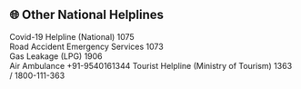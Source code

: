 
## 🌐 Other National Helplines

 Covid-19 Helpline (National)            1075   
 Road Accident Emergency Services        1073   
 Gas Leakage (LPG)                       1906   
 Air Ambulance                           +91-9540161344 
 Tourist Helpline (Ministry of Tourism)  1363 / 1800-111-363 